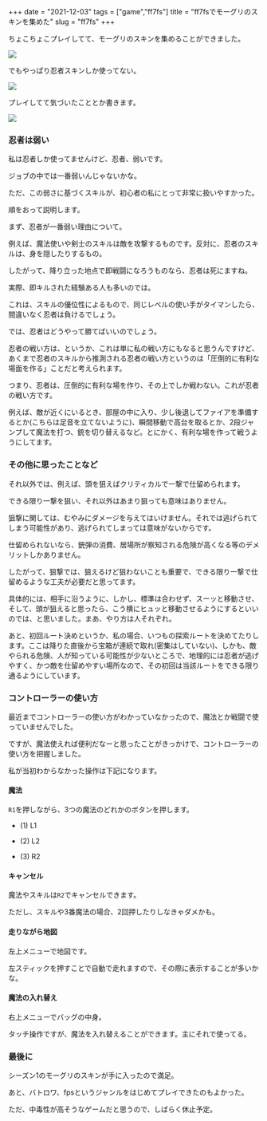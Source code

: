 +++
date = "2021-12-03"
tags = ["game","ff7fs"]
title = "ff7fsでモーグリのスキンを集めた"
slug = "ff7fs"
+++

ちょこちょこプレイしてて、モーグリのスキンを集めることができました。

![](https://raw.githubusercontent.com/syui/img/master/other/ff7fs_20211203_0006.png)

でもやっぱり忍者スキンしか使ってない。

![](https://raw.githubusercontent.com/syui/img/master/other/ff7fs_20211203_0007.png)

プレイしてて気づいたこととか書きます。

![](https://raw.githubusercontent.com/syui/img/master/other/ff7fs_20211203_0002.png)

### 忍者は弱い

私は忍者しか使ってませんけど、忍者、弱いです。

ジョブの中では一番弱いんじゃないかな。

ただ、この弱さに基づくスキルが、初心者の私にとって非常に扱いやすかった。

順をおって説明します。

まず、忍者が一番弱い理由について。

例えば、魔法使いや剣士のスキルは敵を攻撃するものです。反対に、忍者のスキルは、身を隠したりするもの。

したがって、降り立った地点で即戦闘になろうものなら、忍者は死にますね。

実際、即キルされた経験ある人も多いのでは。

これは、スキルの優位性によるもので、同じレベルの使い手がタイマンしたら、間違いなく忍者は負けるでしょう。

では、忍者はどうやって勝てばいいのでしょう。

忍者の戦い方は、というか、これは単に私の戦い方にもなると思うんですけど、あくまで忍者のスキルから推測される忍者の戦い方というのは「圧倒的に有利な場面を作る」ことだと考えられます。

つまり、忍者は、圧倒的に有利な場を作り、その上でしか戦わない。これが忍者の戦い方です。

例えば、敵が近くにいるとき、部屋の中に入り、少し後退してファイアを準備するとか(こちらは足音を立てないように)、瞬間移動で高台を取るとか、2段ジャンプして魔法を打つ、銃を切り替えるなど。とにかく、有利な場を作って戦うようにしてます。

### その他に思ったことなど

それ以外では、例えば、頭を狙えばクリティカルで一撃で仕留められます。

できる限り一撃を狙い、それ以外はあまり狙っても意味はありません。

狙撃に関しては、むやみにダメージを与えてはいけません。それでは逃げられてしまう可能性があり、逃げられてしまっては意味がないからです。

仕留められないなら、銃弾の消費、居場所が察知される危険が高くなる等のデメリットしかありません。

したがって、狙撃では、狙えるけど狙わないことも重要で、できる限り一撃で仕留めるような工夫が必要だと思ってます。

具体的には、相手に沿うように、しかし、標準は合わせず、スーッと移動させ、そして、頭が狙えると思ったら、こう横にヒュッと移動させるようにするといいのでは、と思いました。まあ、やり方は人それぞれ。

あと、初回ルート決めというか、私の場合、いつもの探索ルートを決めてたりします。ここは降りた直後から宝箱が連続で取れ(密集はしていない)、しかも、敵やられる危険、人が知っている可能性が少ないところで、地理的には忍者が逃げやすく、かつ敵を仕留めやすい場所なので、その初回は当該ルートをできる限り通るようにしています。

### コントローラーの使い方

最近までコントローラーの使い方がわかっていなかったので、魔法とか戦闘で使っていませんでした。

ですが、魔法使えれば便利だなーと思ったことがきっかけで、コントローラーの使い方を把握しました。

私が当初わからなかった操作は下記になります。

#### 魔法

`R1`を押しながら、3つの魔法のどれかのボタンを押します。

- (1) L1

- (2) L2

- (3) R2

#### キャンセル

魔法やスキルは`R2`でキャンセルできます。

ただし、スキルや3番魔法の場合、2回押したりしなきゃダメかも。

#### 走りながら地図

左上メニューで地図です。

左スティックを押すことで自動で走れますので、その際に表示することが多いかな。

#### 魔法の入れ替え

右上メニューでバッグの中身。

タッチ操作ですが、魔法を入れ替えることができます。主にそれで使ってる。

### 最後に

シーズン1のモーグリのスキンが手に入ったので満足。

あと、バトロワ、fpsというジャンルをはじめてプレイできたのもよかった。

ただ、中毒性が高そうなゲームだと思うので、しばらく休止予定。

